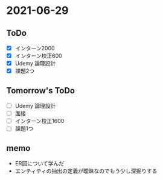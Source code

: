 # 2021-06-29

## ToDo
- [x] インターン2000
- [x] インターン校正600
- [x] Udemy 論理設計
- [x] 課題2つ
## Tomorrow's ToDo
- [ ] Udemy 論理設計
- [ ] 面接
- [ ] インターン校正1600
- [ ] 課題1つ
## memo
- ER図について学んだ
- エンティティの抽出の定義が曖昧なのでもう少し深掘りする


